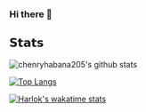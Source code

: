 ### Hi there 👋

## 𝗦𝘁𝗮𝘁𝘀

![chenryhabana205's github stats](https://github-readme-stats.vercel.app/api?username=chenryhabana205&show_icons=true&theme=dracula)

[![Top Langs](https://github-readme-stats.vercel.app/api/top-langs/?username=chenryhabana205&show_icons=true&theme=dracula)](https://github.com/chenryhabana205/github-readme-stats)

[![Harlok's wakatime stats](https://github-readme-stats.vercel.app/api/wakatime?username=chenryhabana205&show_icons=true&theme=dracula)](https://github.com/anuraghazra/github-readme-stats)
